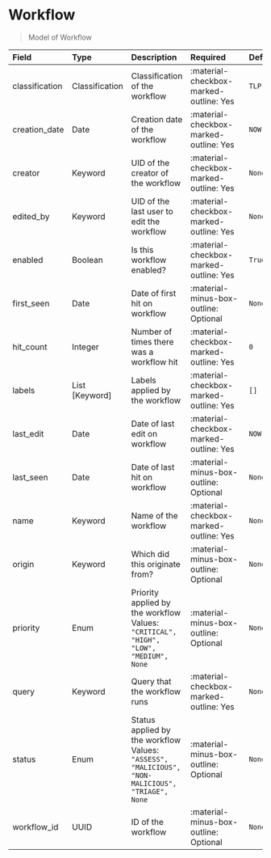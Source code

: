 [comment]: # (AUTOGENERATED MARKDOWN CONTENT. UPDATES TO ODM DOCUMENTATION SHOULD BE DONE THROUGH ASSEMBLYLINE-BASE REPO!)
# Workflow
> Model of Workflow

| Field | Type | Description | Required | Default |
| :--- | :--- | :--- | :--- | :--- |
| classification | Classification | Classification of the workflow | <div style="width:100px">:material-checkbox-marked-outline: Yes</div> | `TLP:C` |
| creation_date | Date | Creation date of the workflow | <div style="width:100px">:material-checkbox-marked-outline: Yes</div> | `NOW` |
| creator | Keyword | UID of the creator of the workflow | <div style="width:100px">:material-checkbox-marked-outline: Yes</div> | `None` |
| edited_by | Keyword | UID of the last user to edit the workflow | <div style="width:100px">:material-checkbox-marked-outline: Yes</div> | `None` |
| enabled | Boolean | Is this workflow enabled? | <div style="width:100px">:material-checkbox-marked-outline: Yes</div> | `True` |
| first_seen | Date | Date of first hit on workflow | <div style="width:100px">:material-minus-box-outline: Optional</div> | `None` |
| hit_count | Integer | Number of times there was a workflow hit | <div style="width:100px">:material-checkbox-marked-outline: Yes</div> | `0` |
| labels | List [Keyword] | Labels applied by the workflow | <div style="width:100px">:material-checkbox-marked-outline: Yes</div> | `[]` |
| last_edit | Date | Date of last edit on workflow | <div style="width:100px">:material-checkbox-marked-outline: Yes</div> | `NOW` |
| last_seen | Date | Date of last hit on workflow | <div style="width:100px">:material-minus-box-outline: Optional</div> | `None` |
| name | Keyword | Name of the workflow | <div style="width:100px">:material-checkbox-marked-outline: Yes</div> | `None` |
| origin | Keyword | Which did this originate from? | <div style="width:100px">:material-minus-box-outline: Optional</div> | `None` |
| priority | Enum | Priority applied by the workflow<br>Values:<br>`"CRITICAL", "HIGH", "LOW", "MEDIUM", None` | <div style="width:100px">:material-minus-box-outline: Optional</div> | `None` |
| query | Keyword | Query that the workflow runs | <div style="width:100px">:material-checkbox-marked-outline: Yes</div> | `None` |
| status | Enum | Status applied by the workflow<br>Values:<br>`"ASSESS", "MALICIOUS", "NON-MALICIOUS", "TRIAGE", None` | <div style="width:100px">:material-minus-box-outline: Optional</div> | `None` |
| workflow_id | UUID | ID of the workflow | <div style="width:100px">:material-minus-box-outline: Optional</div> | `None` |


